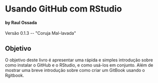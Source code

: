 # Usando GitHub com RStudio
#### by Raul Ossada

Versão 0.1.3 -- "Coruja Mal-lavada"



## Objetivo
O objetivo deste livro é apresentar uma rápida e simples introdução sobre como instalar o GitHub e o RStudio, e como usá-los em conjunto. Além de mostrar uma breve introdução sobre como criar um GitBook usando o Rgitbook.
